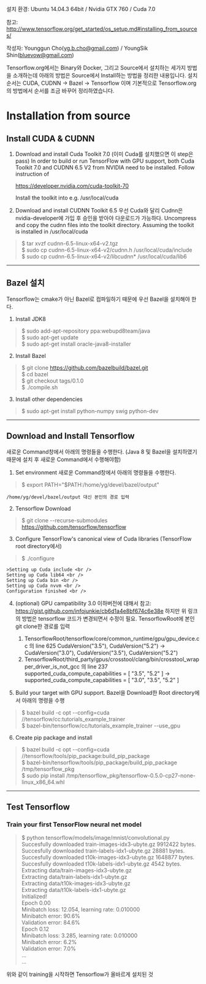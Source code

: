 설치 환경: Ubuntu 14.04.3 64bit / Nvidia GTX 760 / Cuda 7.0

참고: http://www.tensorflow.org/get_started/os_setup.md#installing_from_sources/

작성자: Younggun Cho(yg.b.cho@gmail.com) / YoungSik Shin(bluevow@gmail.com)

Tensorflow.org에서는 Binary와 Docker, 그리고 Source에서 설치하는 세가지 방법을 소개하는데 아래의 방법은 Source에서 Install하는 방법을 정리한 내용입니다. 
설치 순서는 CUDA, CUDNN -> Bazel -> Tensorflow 이며 기본적으로 Tensorflow.org의 방법에서 순서를 조금 바꾸어 정리하였습니다. 

# Installation from source

## Install CUDA & CUDNN
1. Download and install Cuda Toolkit 7.0 (이미 Cuda를 설치했으면 이 step은 pass)
	In order to build or run TensorFlow with GPU support, both Cuda Toolkit 7.0 and CUDNN 6.5 V2 from NVIDIA need to be installed.
	Follow instruction of

	https://developer.nvidia.com/cuda-toolkit-70

	Install the toolkit into e.g. /usr/local/cuda
    
2. Download and install CUDNN Toolkit 6.5
	우선 Cuda와 달리 Cudnn은 nvidia-developer에 가입 후 승인을 받아야 다운로드가 가능하다.
	Uncompress and copy the cudnn files into the toolkit directory. 
    Assuming the toolkit is installed in /usr/local/cuda
> $ tar xvzf cudnn-6.5-linux-x64-v2.tgz<br />
> $ sudo cp cudnn-6.5-linux-x64-v2/cudnn.h /usr/local/cuda/include<br />
> $ sudo cp cudnn-6.5-linux-x64-v2/libcudnn* /usr/local/cuda/lib6


-----
## Bazel 설치
Tensorflow는 cmake가 아닌 Bazel로 컴파일하기 때문에 우선 Bazel을 설치해야 한다. 

1. Install JDK8
> $ sudo add-apt-repository ppa:webupd8team/java <br />
> $ sudo apt-get update<br />
> $ sudo apt-get install oracle-java8-installer

2. Install Bazel
> $ git clone https://github.com/bazelbuild/bazel.git <br />
> $ cd bazel <br />
> $ git checkout tags/0.1.0 <br />
> $ ./compile.sh

3. Install other dependencies
> $ sudo apt-get install python-numpy swig python-dev <br />

-----
    
## Download and Install Tensorflow
새로운 Command창에서 아래의 명령들을 수행한다. (Java 8 및 Bazel을 설치하였기 때문에 설치 후 새로운 Command에서 수행해야함)
    
1. Set environment
새로운 Command창에서 아래의 명령들을 수행한다.
> $ export PATH="$PATH:/home/yg/devel/bazel/output" <br />

	/home/yg/devel/bazel/output 대신 본인의 경로 입력
    
2. Tensorflow Download
> $ git clone --recurse-submodules https://github.com/tensorflow/tensorflow

3. Configure TensorFlow's canonical view of Cuda libraries (TensorFlow root directory에서)
> $ ./configure 
	
	>Setting up Cuda include <br />
	Setting up Cuda lib64 <br />
	Setting up Cuda bin <br />
	Setting up Cuda nvvm <br />
	Configuration finished <br />
    

4. (optional) GPU campatibility 3.0 이하버전에 대해서
	참고: https://gist.github.com/infojunkie/cb6d1a4e8bf674c6e38e
    하지만 위 링크의 방법은 tensorflow 코드가 변경되면서 수정이 필요. TensorflowRoot에 본인 git clone한 경로를 입력
    
	1) TensorflowRoot/tensorflow/core/common_runtime/gpu/gpu_device.cc 의 line 625
		CudaVersion("3.5"), CudaVersion("5.2")
        ->
        CudaVersion("3.0"), CudaVersion("3.5"), CudaVersion("5.2")
    2) TensorflowRoot/third_party/gpus/crosstool/clang/bin/crosstool_wrapper_driver_is_not_gcc 의 line 237
    	supported_cuda_compute_capabilities = [ "3.5", "5.2" ]
        ->
		supported_cuda_compute_capabilities = [ "3.0", "3.5", "5.2" ]

5. Build your target with GPU support.
Bazel을 Download한 Root directory에서 아래의 명령을 수행
> $ bazel build -c opt --config=cuda //tensorflow/cc:tutorials_example_trainer <br />
> $ bazel-bin/tensorflow/cc/tutorials_example_trainer --use_gpu

6. Create pip package and install
> $ bazel build -c opt --config=cuda //tensorflow/tools/pip_package:build_pip_package <br />
> $ bazel-bin/tensorflow/tools/pip_package/build_pip_package /tmp/tensorflow_pkg <br />
> $ sudo pip install /tmp/tensorflow_pkg/tensorflow-0.5.0-cp27-none-linux_x86_64.whl

-----
## Test Tensorflow
### Train your first TensorFlow neural net model
> $ python tensorflow/models/image/mnist/convolutional.py <br />
> Succesfully downloaded train-images-idx3-ubyte.gz 9912422 bytes. <br />
Succesfully downloaded train-labels-idx1-ubyte.gz 28881 bytes. <br />
Succesfully downloaded t10k-images-idx3-ubyte.gz 1648877 bytes. 
Succesfully downloaded t10k-labels-idx1-ubyte.gz 4542 bytes.<br />
Extracting data/train-images-idx3-ubyte.gz<br />
Extracting data/train-labels-idx1-ubyte.gz<br />
Extracting data/t10k-images-idx3-ubyte.gz<br />
Extracting data/t10k-labels-idx1-ubyte.gz<br />
Initialized!<br />
Epoch 0.00<br />
Minibatch loss: 12.054, learning rate: 0.010000<br />
Minibatch error: 90.6%<br />
Validation error: 84.6%<br />
Epoch 0.12<br />
Minibatch loss: 3.285, learning rate: 0.010000<br />
Minibatch error: 6.2%<br />
Validation error: 7.0%<br />
...<br />
...

위와 같이 training을 시작하면 Tensorflow가 올바르게 설치된 것


